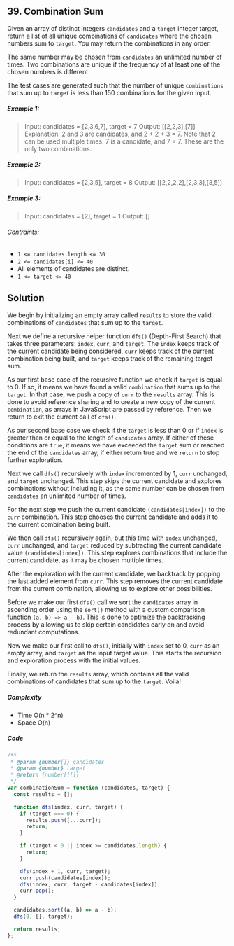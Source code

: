 ## 39. Combination Sum

Given an array of distinct integers `candidates` and a `target` integer target, return a list of all unique combinations of `candidates` where the chosen numbers sum to `target`. You may return the combinations in any order.

The same number may be chosen from `candidates` an unlimited number of times. Two combinations are unique if the
frequency
of at least one of the chosen numbers is different.

The test cases are generated such that the number of unique `combinations` that sum up to `target` is less than 150 combinations for the given input.

##### Example 1:

> Input: candidates = [2,3,6,7], target = 7
> Output: [[2,2,3],[7]]
> Explanation:
> 2 and 3 are candidates, and 2 + 2 + 3 = 7. Note that 2 can be used multiple times.
> 7 is a candidate, and 7 = 7.
> These are the only two combinations.

##### Example 2:

> Input: candidates = [2,3,5], target = 8
> Output: [[2,2,2,2],[2,3,3],[3,5]]

##### Example 3:

> Input: candidates = [2], target = 1
> Output: []

###### Contraints:

- `1 <= candidates.length <= 30`
- `2 <= candidates[i] <= 40`
- All elements of candidates are distinct.
- `1 <= target <= 40`

## Solution

We begin by initializing an empty array called `results` to store the valid combinations of `candidates` that sum up to the `target`.

Next we define a recursive helper function `dfs()` (Depth-First Search) that takes three parameters: `index`, `curr`, and `target`. The `index` keeps track of the current candidate being considered, `curr` keeps track of the current combination being built, and `target` keeps track of the remaining target sum.

As our first base case of the recursive function we check if `target` is equal to 0. If so, it means we have found a valid `combination` that sums up to the `target`. In that case, we push a copy of `curr` to the `results` array. This is done to avoid reference sharing and to create a new copy of the current `combination`, as arrays in JavaScript are passed by reference. Then we return to exit the current call of `dfs()`.

As our second base case we check if the `target` is less than 0 or if `index` is greater than or equal to the length of `candidates` array. If either of these conditions are `true`, it means we have exceeded the `target` sum or reached the end of the `candidates` array, if either return true and we `return` to stop further exploration.

Next we call `dfs()` recursively with `index` incremented by 1, `curr` unchanged, and `target` unchanged. This step skips the current candidate and explores combinations without including it, as the same number can be chosen from `candidates` an unlimited number of times.

For the next step we push the current candidate `(candidates[index])` to the `curr` combination. This step chooses the current candidate and adds it to the current combination being built.

We then call `dfs()` recursively again, but this time with `index` unchanged, `curr` unchanged, and `target` reduced by subtracting the current candidate value `(candidates[index])`. This step explores combinations that include the current candidate, as it may be chosen multiple times.

After the exploration with the current candidate, we backtrack by popping the last added element from `curr`. This step removes the current candidate from the current combination, allowing us to explore other possibilities.

Before we make our first `dfs()` call we sort the `candidates` array in ascending order using the `sort()` method with a custom comparison function `(a, b) => a - b)`. This is done to optimize the backtracking process by allowing us to skip certain candidates early on and avoid redundant computations.

Now we make our first call to `dfs()`, initially with `index` set to 0, `curr` as an empty array, and `target` as the input target value. This starts the recursion and exploration process with the initial values.

Finally, we return the `results` array, which contains all the valid combinations of candidates that sum up to the `target`. Voilà!

##### Complexity

- Time O(n \* 2^n)
- Space O(n)

##### Code

```javascript
/**
 * @param {number[]} candidates
 * @param {number} target
 * @return {number[][]}
 */
var combinationSum = function (candidates, target) {
  const results = [];

  function dfs(index, curr, target) {
    if (target === 0) {
      results.push([...curr]);
      return;
    }

    if (target < 0 || index >= candidates.length) {
      return;
    }

    dfs(index + 1, curr, target);
    curr.push(candidates[index]);
    dfs(index, curr, target - candidates[index]);
    curr.pop();
  }

  candidates.sort((a, b) => a - b);
  dfs(0, [], target);

  return results;
};
```
